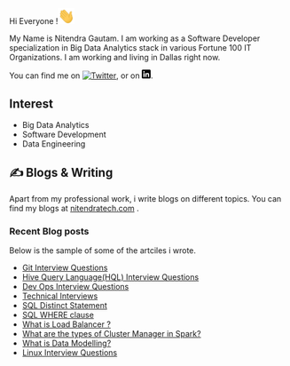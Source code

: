 Hi Everyone !<img src="https://github.com/nitendragautam/nitendragautam.github.io/raw/master/wave_gif.gif" width="30px">

My Name is Nitendra Gautam. I am working as a Software Developer specialization in Big Data Analytics stack in various Fortune 100 IT  Organizations. I am working and living in Dallas right now. 

You can find me on [![Twitter][1.2]][1],  or on [![LinkedIn][2.2]][2].

## Interest
* Big Data Analytics
* Software Development
* Data Engineering



## &#x270d; Blogs & Writing

Apart from my professional work, i write blogs on different topics. 
You can find my blogs at [nitendratech.com](https://www.nitendratech.com/) .


### Recent Blog posts

Below is the sample of some of the artciles i wrote.

<!-- BLOG-POST-LIST:START -->
- [Git Interview Questions](https://www.nitendratech.com/interview/git-interview-questions/?utm_source=rss&utm_medium=rss&utm_campaign=git-interview-questions)
- [Hive Query Language&lpar;HQL&rpar; Interview Questions](https://www.nitendratech.com/interview/hql-interview-questions/?utm_source=rss&utm_medium=rss&utm_campaign=hql-interview-questions)
- [Dev Ops Interview Questions](https://www.nitendratech.com/interview/dev-ops-interview-questions/?utm_source=rss&utm_medium=rss&utm_campaign=dev-ops-interview-questions)
- [Technical Interviews](https://www.nitendratech.com/interview/technical-interviews/?utm_source=rss&utm_medium=rss&utm_campaign=technical-interviews)
- [SQL Distinct Statement](https://www.nitendratech.com/database/sql-distinct/?utm_source=rss&utm_medium=rss&utm_campaign=sql-distinct)
- [SQL WHERE clause](https://www.nitendratech.com/database/sql-where-clause/?utm_source=rss&utm_medium=rss&utm_campaign=sql-where-clause)
- [What is Load Balancer ?](https://www.nitendratech.com/programming/load-balancer/?utm_source=rss&utm_medium=rss&utm_campaign=load-balancer)
- [What are the types of Cluster Manager in Spark?](https://www.nitendratech.com/spark/cluster-managers-spark/?utm_source=rss&utm_medium=rss&utm_campaign=cluster-managers-spark)
- [What is Data Modelling?](https://www.nitendratech.com/database/data-modelling/?utm_source=rss&utm_medium=rss&utm_campaign=data-modelling)
- [Linux Interview Questions](https://www.nitendratech.com/interview/linux-interview-questions/?utm_source=rss&utm_medium=rss&utm_campaign=linux-interview-questions)
<!-- BLOG-POST-LIST:END -->


<!-- links to social media icons -->

<!-- icons without padding -->

[1.2]: http://i.imgur.com/wWzX9uB.png 
[2.2]: https://raw.githubusercontent.com/nitendragautam/nitendragautam.github.io/master/linkedin-3-16.png 


<!-- links to your social media accounts -->

[1]: https://twitter.com/nitendra_tech
[2]: https://www.linkedin.com/in/nitendragautam/
